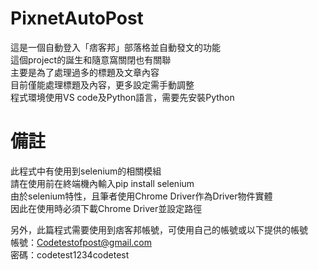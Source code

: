 # PixnetAutoPost
這是一個自動登入「痞客邦」部落格並自動發文的功能  
這個project的誕生和隨意窩關閉也有關聯  
主要是為了處理過多的標題及文章內容  
目前僅能處理標題及內容，更多設定需手動調整  
程式環境使用VS code及Python語言，需要先安裝Python

# 備註
此程式中有使用到selenium的相關模組  
請在使用前在終端機內輸入pip install selenium  
由於selenium特性，且筆者使用Chrome Driver作為Driver物件實體  
因此在使用時必須下載Chrome Driver並設定路徑  

另外，此篇程式需要使用到痞客邦帳號，可使用自己的帳號或以下提供的帳號  
帳號：Codetestofpost@gmail.com  
密碼：codetest1234codetest  
